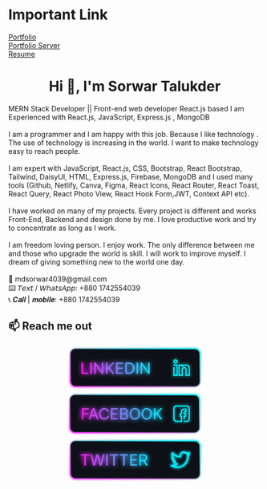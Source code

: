 <h1>Important Link</h1>
<a href="https://sorwar-portfolio.web.app/">Portfolio</a> 
<br />
<a href="https://github.com/sorwartalukder/portfoilo-server">Portfolio Server</a>
<br />
<a href="https://drive.google.com/file/d/1_P_F6B3k6TGiXZJTBDMcrGuK4G_xPKko/view?usp=share_link">Resume</a>

<h1 align="center">Hi 👋, I'm Sorwar Talukder</h1>
<p>MERN Stack Developer || Front-end web developer React.js based
I am Experienced with React.js, JavaScript, Express.js , MongoDB
<br />
<br />
I am a programmer and I am happy with this job. Because I like technology . The use of technology is increasing in the world. I want to make technology easy to reach people.
<br />
<br />
I am expert with JavaScript, React.js, CSS, Bootstrap, React Bootstrap, Tailwind, DaisyUI, HTML, Express.js, Firebase, MongoDB and I used many tools (Github, Netlify, Canva, Figma, React Icons, React Router, React Toast, React Query, React Photo View, React Hook Form,JWT, Context API etc).
<br />
<br />
I have worked on many of my projects. Every project is different and works Front-End, Backend and design done by me. I love productive work and try to concentrate as long as I work.
<br />
<br />
I am freedom loving person. I enjoy work. The only difference between me and those who upgrade the world is skill. I will work to improve myself. I dream of giving something new to the world one day.
<br />
<br />
📧 mdsorwar4039@gmail.com <br />
⌨️ 𝘛𝘦𝘹𝘵 / 𝘞𝘩𝘢𝘵𝘴𝘈𝘱𝘱: +880 1742554039 <br />
📞 𝑪𝒂𝒍𝒍 | 𝒎𝒐𝒃𝒊𝒍𝒆: +880 1742554039
</p>

## :mailbox: Reach me out
<p align="center">
    <!-- linkedIN -->
    <a target="_blank" href="https://www.linkedin.com/in/sorwar-talukder/">
    <img src='src/assets/Images/Linkedin.png'>
    </a>
    <!-- facebook -->
    <a target="_blank" href="https://www.facebook.com/sorwartalukderr">
    <img src='src/assets/Images/Facebook.png'>
    </a>
    <!-- twitter -->
    <a target="_blank" href="https://twitter.com/sorwar_talukder">
    <img src='src/assets/Images/Twitter.png'>
    </a>
</p>
<a href=""></a>
<a href=""></a>
<a href=""></a>
